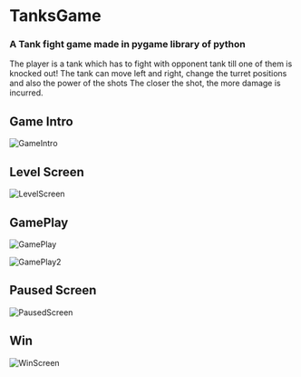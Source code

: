# TanksGame
### A Tank fight game made in pygame library of python

The player is a tank which has to fight with opponent tank till one of them is knocked out! 
The tank can move left and right, change the turret positions and also the power of the shots
The closer the shot, the more damage is incurred.

## Game Intro
![GameIntro](https://github.com/RashimNarayanTiku/TanksGame/tree/master/demo/intro.png "Level Screen")

## Level Screen
![LevelScreen](https://github.com/RashimNarayanTiku/TanksGame/tree/master/demo/level.png "Level Screen")


## GamePlay
![GamePlay](https://github.com/RashimNarayanTiku/TanksGame/tree/master/demo/play.png)


![GamePlay2](https://github.com/RashimNarayanTiku/TanksGame/tree/master/demo/play2.png)


## Paused Screen
![PausedScreen](https://github.com/RashimNarayanTiku/TanksGame/tree/master/demo/paused.png)


## Win
![WinScreen](https://github.com/RashimNarayanTiku/TanksGame/tree/master/demo/win.png)


